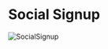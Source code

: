 # Social Signup

![SocialSignup](https://user-images.githubusercontent.com/113968570/215519708-16951251-589b-4693-855d-4bb137af6524.jpg)
